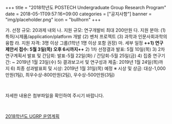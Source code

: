 +++
title = "2018학년도 POSTECH Undergraduate Group Research Program"
date = 2018-05-1T09:57:16+09:00
categories = ["공지사항"]
banner = "img/placeholder.png"
icon = "bullhorn"
+++
<!--more-->

가. 선정 규모: 20과제 내외
나. 지원 규모: 연구개발비 최대 200만원
다. 지원 분야: (1) 특허/시제품/application/platform 개발 (2) 벤처 프로젝트
(3) 과학과 인문사회과학의 융합
라. 지원 자격: 3명 이상 그룹(1학년 1명 이상 포함 권장)
마. 세부 일정
**++1) 연구제안서 접수: 5월 3일(목) 오후 6시까지++**
2) 1차 선정결과 발표: 5월 10일(목) 
3) 2차 연구계획서 발표 및 간담회: 발표-5월 22일(화) / 간담회-5월 25일(금)
4) 집중 연구기간: ~ 2019년 1월 23일(수)
5) 결과보고서 및 연구성과 제출: 2019년 1월 24일(목)까지
6) 최종 성과발표회 및 시상: 2019년 1월 31일(목) 예정
※ 시상 및 상금: 대상-1,000만원(1팀), 최우수상-800만원(2팀), 우수상-500만원(3팀)

<br>

자세한 내용은 첨부파일을 확인하여 주시기 바랍니다.

<br>

[2018학년도 UGRP 운영계획](/files/2018학년도_UGRP_운영계획.pdf)

<br>
